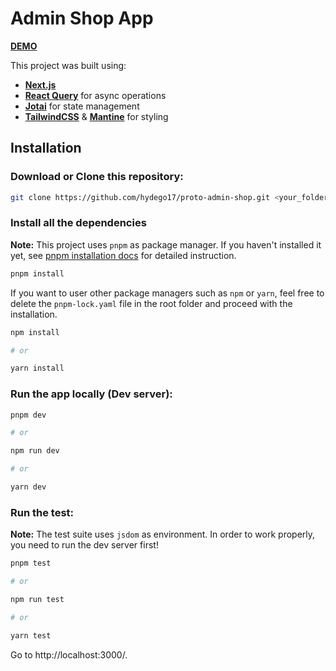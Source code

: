 # Admin Shop App

[**DEMO**](https://proto-admin-shop.vercel.app)

This project was built using:

- [**Next.js**](https://nextjs.org)
- [**React Query**](https://tanstack.com/query/v4) for async operations
- [**Jotai**](https://jotai.org) for state management
- [**TailwindCSS**](https://tailwindcss.com) & [**Mantine**](https://mantine.dev) for styling

## Installation

### Download or Clone this repository:

```sh
git clone https://github.com/hydego17/proto-admin-shop.git <your_folder_name>
```

### Install all the dependencies

**Note:** This project uses `pnpm` as package manager. If you haven't installed it yet, see [pnpm installation docs](https://pnpm.io/installation) for detailed instruction.

```sh
pnpm install
```

If you want to user other package managers such as `npm` or `yarn`, feel free to delete the `pnpm-lock.yaml` file in the root folder and proceed with the installation.

```sh
npm install

# or

yarn install
```

### Run the app locally (Dev server):

```sh
pnpm dev

# or

npm run dev

# or

yarn dev
```

### Run the test:

**Note:** The test suite uses `jsdom` as environment. In order to work properly, you need to run the dev server first!

```sh
pnpm test

# or

npm run test

# or

yarn test
```

Go to http://localhost:3000/.
